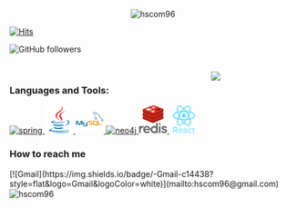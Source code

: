 
<p align="center"> <img src="https://readme-typing-svg.herokuapp.com?color=4579C0&center=true&vCenter=true&width=300&height=70&lines=Hi+%F0%9F%91%8B%2C+I'm+hyeonsu;%F0%9F%9A%80backend+developer%F0%9F%9A%80" alt="hscom96" /> </p>

<!--방문자수-->
[![Hits](https://hits.seeyoufarm.com/api/count/incr/badge.svg?url=https%3A%2F%2Fgithub.com%2Fhscom96%2Fhit-counter&count_bg=%2379C83D&title_bg=%23555555&icon=atom.svg&icon_color=%23E7E7E7&title=hits&edge_flat=false)](https://hits.seeyoufarm.com)
<!--팔로워수-->
![GitHub followers](https://img.shields.io/github/followers/hscom96?label=Follow&style=social)

<br/>
<!--github 문어그림-->
<img align='right' src='https://github.com/Rishit-dagli/Rishit-dagli/blob/master/images/octocat-anime.gif' width='150"'>

<h3 align="left">Languages and Tools:</h3>
<p align="left">
  <!--스프링-->
  <a href="https://spring.io/" target="_blank" > <img src="https://www.vectorlogo.zone/logos/springio/springio-icon.svg" alt="spring" width="50" height="50" /> </a> 
  <!--자바-->
  <a href="https://www.java.com" target="_blank"> <img src="https://raw.githubusercontent.com/devicons/devicon/master/icons/java/java-original.svg" alt="java" width="50" height="50"/> </a>
  <!--mysql-->
  <a href="https://www.mysql.com/" target="_blank"> <img src="https://raw.githubusercontent.com/devicons/devicon/master/icons/mysql/mysql-original-wordmark.svg" alt="mysql" width="50" height="50"/> </a>
  <!--neo4j-->
  <a href="https://neo4j.com/" target="_blank"> <img src="https://user-images.githubusercontent.com/46397442/125633829-58e5096c-0382-42ff-9f54-a5fefede50d4.png" alt="neo4j" width="50" height="50"/> </a>
  <!--redis-->
 <a href="https://redis.io" target="_blank"> <img src="https://raw.githubusercontent.com/devicons/devicon/master/icons/redis/redis-original-wordmark.svg" alt="redis" width="50" height="50"/> </a>
  <!--react-->
  <a href="https://reactjs.org/" target="_blank"> <img src="https://raw.githubusercontent.com/devicons/devicon/master/icons/react/react-original-wordmark.svg" alt="react" width="50" height="50"/> </a> 
</p>

<h3 align="left">How to reach me </h3>
<!--gmail주소-->
[![Gmail](https://img.shields.io/badge/-Gmail-c14438?style=flat&logo=Gmail&logoColor=white)](mailto:hscom96@gmail.com)

<br/>

<img align="center" src="https://github-readme-stats.vercel.app/api?username=hscom96&show_icons=true&locale=en" alt="hscom96" />
